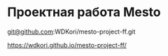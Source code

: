 # Проектная работа Mesto

git@github.com:WDKori/mesto-project-ff.git

https://wdkori.github.io/mesto-project-ff/
